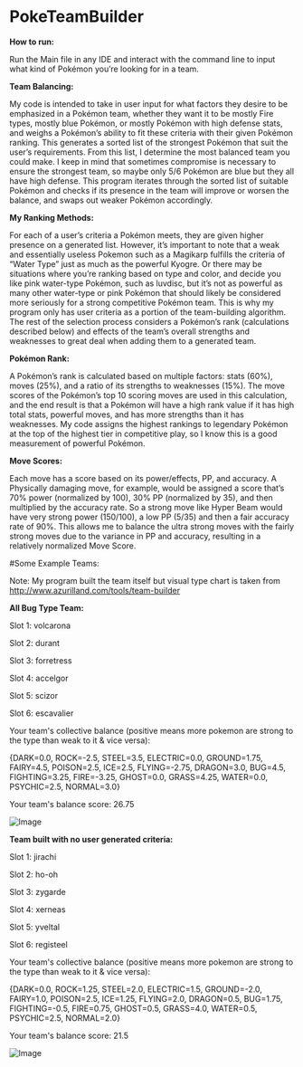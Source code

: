 # PokeTeamBuilder
**How to run:**

Run the Main file in any IDE and interact with the command line to input what kind of Pokémon you’re looking for in a team.

**Team Balancing:**

My code is intended to take in user input for what factors they desire to be emphasized in a Pokémon team, whether they want it to be mostly Fire types, mostly blue Pokémon, or mostly Pokémon with high defense stats, and weighs a Pokémon’s ability to fit these criteria with their given Pokémon ranking. This generates a sorted list of the strongest Pokémon that suit the user’s requirements. From this list, I determine the most balanced team you could make. I keep in mind that sometimes compromise is necessary to ensure the strongest team, so maybe only 5/6 Pokémon are blue but they all have high defense. This program iterates through the sorted list of suitable Pokémon and checks if its presence in the team will improve or worsen the balance, and swaps out weaker Pokémon accordingly. 

**My Ranking Methods:**

For each of a user’s criteria a Pokémon meets, they are given higher presence on a generated list. However, it’s important to note that a weak and essentially useless Pokemon such as a Magikarp fulfills the criteria of “Water Type” just as much as the powerful Kyogre. Or there may be situations where you’re ranking based on type and color, and decide you like pink water-type Pokémon, such as luvdisc, but it’s not as powerful as many other water-type or pink Pokémon that should likely be considered more seriously for a strong competitive Pokémon team. This is why my program only has user criteria as a portion of the team-building algorithm. The rest of the selection process considers a Pokémon’s rank (calculations described below) and effects of the team’s overall strengths and weaknesses to great deal when adding them to a generated team.

**Pokémon Rank:**

A Pokémon’s rank is calculated based on multiple factors: stats (60%), moves (25%), and a ratio of its strengths to weaknesses (15%). The move scores of the Pokémon’s top 10 scoring moves are used in this calculation, and the end result is that a Pokémon will have a high rank value if it has high total stats, powerful moves, and has more strengths than it has weaknesses. My code assigns the highest rankings to legendary Pokémon at the top of the highest tier in competitive play, so I know this is a good measurement of powerful Pokémon.

**Move Scores:**

Each move has a score based on its power/effects, PP, and accuracy. A Physically damaging move, for example, would be assigned a score that’s 70% power (normalized by 100), 30% PP (normalized by 35), and then multiplied by the accuracy rate. So a strong move like Hyper Beam would have very strong power (150/100), a low PP (5/35) and then a fair accuracy rate of 90%. This allows me to balance the ultra strong moves with the fairly strong moves due to the variance in PP and accuracy, resulting in a relatively normalized Move Score.

#Some Example Teams:

Note: My program built the team itself but visual type chart is taken from http://www.azurilland.com/tools/team-builder

**All Bug Type Team:**

Slot 1: volcarona

Slot 2: durant

Slot 3: forretress

Slot 4: accelgor

Slot 5: scizor

Slot 6: escavalier

Your team's collective balance (positive means more pokemon are strong to the type than weak to it & vice versa):

{DARK=0.0, ROCK=-2.5, STEEL=3.5, ELECTRIC=0.0, GROUND=1.75, FAIRY=4.5, POISON=2.5, ICE=2.5, FLYING=-2.75, DRAGON=3.0, BUG=4.5, FIGHTING=3.25, FIRE=-3.25, GHOST=0.0, GRASS=4.25, WATER=0.0, PSYCHIC=2.5, NORMAL=3.0}

Your team's balance score: 26.75

![Image](http://i.imgur.com/YbCMxrI.png?1?raw=true)




**Team built with no user generated criteria:**

Slot 1: jirachi

Slot 2: ho-oh

Slot 3: zygarde

Slot 4: xerneas

Slot 5: yveltal

Slot 6: registeel

Your team's collective balance (positive means more pokemon are strong to the type than weak to it & vice versa):

{DARK=0.0, ROCK=1.25, STEEL=2.0, ELECTRIC=1.5, GROUND=-2.0, FAIRY=1.0, POISON=2.5, ICE=1.25, FLYING=2.0, DRAGON=0.5, BUG=1.75, FIGHTING=-0.5, FIRE=0.75, GHOST=0.5, GRASS=4.0, WATER=0.5, PSYCHIC=2.5, NORMAL=2.0}

Your team's balance score: 21.5

![Image](http://i.imgur.com/8JBvp5B.png?raw=true)



